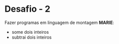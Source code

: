 # Desafio - 2
Fazer programas em linguagem de montagem **MARIE**:
- some dois inteiros
- subtrai dois inteiros